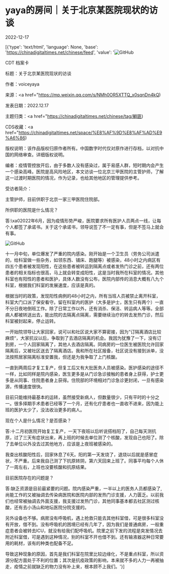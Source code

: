 # yaya的房间｜关于北京某医院现状的访谈

2022-12-17

[{'type': 'text/html', 'language': None, 'base': 'https://chinadigitaltimes.net/chinese/feed', 'value': '![GitHub](https://chinadigitaltimes.net/chinese/files/2022/12/03370000-0aff-0242-a590-08dadc3b99cf_w1023_r1_s-768x432.jpeg)

CDT 档案卡

标题：关于北京某医院现状的访谈

作者：voiceyaya

来源：<a href="https://mp.weixin.qq.com/s/NMh0OR5XTTQ_x0sqnDn4kQ)

发表日期：2022.12.17

主题归类：<a href="https://chinadigitaltimes.net/chinese/tag/躺匪)

CDS收藏：<a href="https://chinadigitaltimes.net/space/%E8%AF%9D%E8%AF%AD%E9%A6%86)

版权说明：该作品版权归原作者所有。中国数字时代仅对原作进行存档，以对抗中国的网络审查。详细版权说明。





编者：疫情管控放开后，由于多数人没有感染过，属于易感人群，短时期内会产生一个感染高峰。医院是高风险地区，本文访谈一位北京三甲医院的主管护师，了解这一过渡时期医院的情况，作为记录，也给其他地区的管理提供参考。

受访者简介：

主管护师，目前供职于北京一家三甲医院住院部。

所供职的医院是什么情况？

答:\xa02022年6月，因为疫情形势严峻，医院要求所有医护人员两点一线，让每个人都签了承诺书。关于这个承诺书，领导说签了不一定有事，但是不签马上就会有事。

![GitHub](https://chinadigitaltimes.net/chinese/files/2022/12/post-690989-639ddddcd6f8d.png)

十一月中旬，单位爆发了严重的院内感染。刚开始是一个卫生员（劳务公司派遣的，给科室做一些杂务，如领东西、铺床、跑腿等）被感染，48小时之内病区有四五个患者被发现阳性，在这些患者被转运到隔离点或者发热门诊之前，还有两位患者的相关指标也很高，马上就会转变成阳性，这是当时我所在科室的情况。其他科室也有阳性的患者和医护，具体人数没有公布，医院内部传的消息大概有八九个科室，根据我们科室的发展速度，应该是真的。

根据当时的政策，发现阳性病例的48小时之内，所有当班人员被禁止离开科室，科室大门口派了保安看守。留在科室内的医护（大多是护士，医生只有两个）一直不分日夜地倒班工作。除了日常工作以外，还有消杀、保洁、转运病人等等。全部病人都被转送出去，能出院的去隔离点隔离，需要继续治疗的转去发热门诊，然后科室被封起来，停止运转。

一开始院领导让大家回家，说可以和社区说大家不算密接，因为“订隔离酒店比较麻烦“，大家抗议以后，争取到了去酒店隔离的机会。我因为犹豫了一下，没有订到房，一个人回家隔离了，其他人去酒店隔离。同病房的一位医生被医院允许回家隔离后，又被社区送去了隔离酒店。我和所在社区报备，社区说没有接到派单，没法按照居家隔离标准安置我，但还是为我争取了上门核酸。

一直到两周后才复工复产，但复工后又有大批医务人员被感染。医护感染的途径不一样，比如同样是院内感染，医生更多是从门诊急诊接触的患者身上获得，护士更多是从同事、住院患者身上获得。住院部的环境相对门诊急诊更封闭，一旦有感染源，传播速度很快。

目前只能维持最基本的运转，虽然接受新病人，但数量很少，只有平时的十分之一。很多择期手术患者已经等了一个月，还有化疗患者也一直收不进来，因为能上班的医护太少了，没法收治更多的病人。

现在个人是什么情况？是否感染？

答:十二月初医院开始复工复产，一天下夜班以后听说搭档阳了，自己每天测抗原，过了三天有症状出来，再上班的时候去单位测了个核酸，发现自己也阳了。除了去单位以外没去过其他地方，应该是上夜班被感染的。

我查出核酸阳性后，回家休息了6天。阳的第一天发烧了，退烧以后就是感冒症状，不严重。后来我自己测了下抗原转阴，第六天回来上班了。同事平均每个人休了一周左右，上班也没要核酸和抗原结果。

目前医院存在的问题是？

答:缺乏资源是目前最紧要的问题。院内感染严重，一半以上的医务人员都感染了, 尚能工作的又被抽调去传染病医院和医院内部的发热门诊支援，人力匮乏。以前我们也经常被抽调去外面支援，我支援过发热门诊，其他同事基本都去社区测过核酸，还有去小汤山和地坛医院分院支援的。

另外设备也不够。病房没有呼吸机，遇上抢救只能去其他科室借，可是很多科室没有开放，借不到。没有呼吸机的困境已经有几年了，因为我们是普通病房，一般重症患者会被转去ICU，就没有给我们配呼吸机。院里之前下发的流程是突发情况去附近科室借，可是遇到这种情况，别的科室不开也借不到。还有输液器这种日常要用的耗材，该有的种类也配备不足。

导致这种现象的原因，首先是我们科室在院里比较边缘化，不是重点科室，所以资源分配方面处于不利的位置；其次是抗疫政策的影响，本来就不多的人力一再被抽走，疫情之前就缺乏的物力没有补上来，根本顾不上我们。'}]
